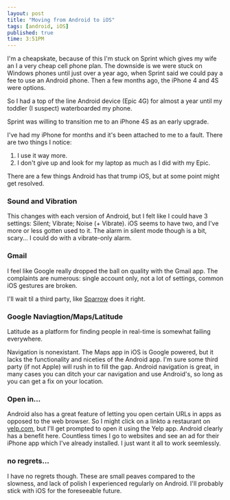 ```yaml
---
layout: post
title: "Moving from Android to iOS"
tags: [android, iOS]
published: true
time: 3:51PM
---
```


I'm a cheapskate, because of this I'm stuck on Sprint which gives my wife an I
a very cheap cell phone plan.  The downside is we were stuck on Windows phones
until just over a year ago, when Sprint said we could pay a fee to use an
Android phone.  Then a few months ago, the iPhone 4 and 4S were options.

So I had a top of the line Android device (Epic 4G) for almost a year until my
toddler (I suspect) waterboarded my phone.

Sprint was willing to transition me to an iPhone 4S as an early upgrade.

I've had my iPhone for months and it's been attached to me to a fault.
There are two things I notice:

1. I use it way more.
2. I don't give up and look for my laptop as much as I did with my Epic.

There are a few things Android has that trump iOS, but at some point might get
resolved.

### Sound and Vibration

This changes with each version of Android, but I felt like I could have 3
settings: Silent; Vibrate; Noise (+ Vibrate).  iOS seems to have two, and I've
more or less gotten used to it.  The alarm in silent mode though is a bit,
scary... I could do with a vibrate-only alarm.

### Gmail

I feel like Google really dropped the ball on quality with the Gmail app.
The complaints are numerous: single account only, not a lot of settings,
common iOS gestures are broken.

I'll wait til a third party, like [Sparrow](http://sprw.me/comingsoon/)
does it right.

### Google Naviagtion/Maps/Latitude

Latitude as a platform for finding people in real-time is somewhat failing
everywhere.

Navigation is nonexistant.  The Maps app in iOS is Google powered, but it lacks
the functionality and niceties of the Android app.  I'm sure some third party
(if not Apple) will rush in to fill the gap.  Android navigation is great, in
many cases you can ditch your car navigation and use Android's, so long as you
can get a fix on your location.

### Open in...

Android also has a great feature of letting you open certain URLs in apps as
opposed to the web browser.  So I might click on a linkto a restaurant
on [yelp.com](http://yelp.com), but I'll get prompted to open it using the
Yelp app.  Android clearly has a benefit here.  Countless times I go to
websites and see an ad for their iPhone app which I've already installed.  I
just want it all to work seemlessly.

### no regrets...

I have no regrets though.  These are small peaves compared to the slowness,
and lack of polish I experienced regularly on Android.  I'll probably stick
with iOS for the foreseeable future.
